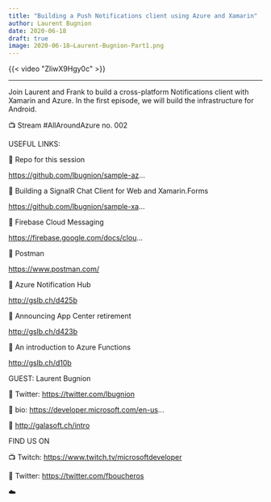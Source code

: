 ```yaml
---
title: "Building a Push Notifications client using Azure and Xamarin"
author: Laurent Bugnion
date: 2020-06-18
draft: true
image: 2020-06-18–Laurent-Bugnion-Part1.png
---
```


{{< video "ZliwX9Hgy0c" >}}

---
Join Laurent and Frank to build a cross-platform Notifications client with Xamarin and Azure. In the first episode, we will build the infrastructure for Android. 

📺 Stream #AllAroundAzure no. 002 

USEFUL LINKS: 

🔗 Repo for this session 

https://github.com/lbugnion/sample-az...  

🔗 Building a SignalR Chat Client for Web and Xamarin.Forms 

https://github.com/lbugnion/sample-xa...  

🔗 Firebase Cloud Messaging 

https://firebase.google.com/docs/clou...  

🔗 Postman 

https://www.postman.com/  

🔗 Azure Notification Hub 

http://gslb.ch/d425b  

🔗 Announcing App Center retirement 

http://gslb.ch/d423b  

🔗 An introduction to Azure Functions 

http://gslb.ch/d10b 

GUEST: Laurent Bugnion

🔗 Twitter: https://twitter.com/lbugnion 

🔗 bio: https://developer.microsoft.com/en-us... 

🔗 http://galasoft.ch/intro 


FIND US ON 

📺 Twitch: https://www.twitch.tv/microsoftdeveloper 

🔗 Twitter: https://twitter.com/fboucheros 

☁️